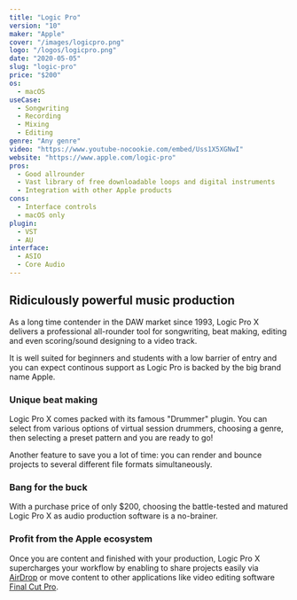 ```yaml
---
title: "Logic Pro"
version: "10"
maker: "Apple"
cover: "/images/logicpro.png"
logo: "/logos/logicpro.png"
date: "2020-05-05"
slug: "logic-pro"
price: "$200"
os:
  - macOS
useCase:
  - Songwriting
  - Recording
  - Mixing
  - Editing
genre: "Any genre"
video: "https://www.youtube-nocookie.com/embed/Uss1X5XGNwI"
website: "https://www.apple.com/logic-pro"
pros:
  - Good allrounder
  - Vast library of free downloadable loops and digital instruments
  - Integration with other Apple products
cons:
  - Interface controls
  - macOS only
plugin:
  - VST
  - AU
interface:
  - ASIO
  - Core Audio
---
```


## Ridiculously powerful music production

As a long time contender in the DAW market since 1993, Logic Pro X delivers a professional all-rounder tool for songwriting, beat making, editing and even scoring/sound designing to a video track.

It is well suited for beginners and students with a low barrier of entry and you can expect continous support as Logic Pro is backed by the big brand name Apple.

### Unique beat making

Logic Pro X comes packed with its famous "Drummer" plugin. You can select from various options of virtual session drummers, choosing a genre, then selecting a preset pattern and you are ready to go!

Another feature to save you a lot of time: you can render and bounce projects to several different file formats simultaneously.

### Bang for the buck

With a purchase price of only \$200, choosing the battle-tested and matured Logic Pro X as audio production software is a no-brainer.

### Profit from the Apple ecosystem

Once you are content and finished with your production, Logic Pro X supercharges your workflow by enabling to share projects easily via [AirDrop](https://support.apple.com/en-us/HT204144) or move content to other applications like video editing software [Final Cut Pro](https://www.apple.com/final-cut-pro/).
